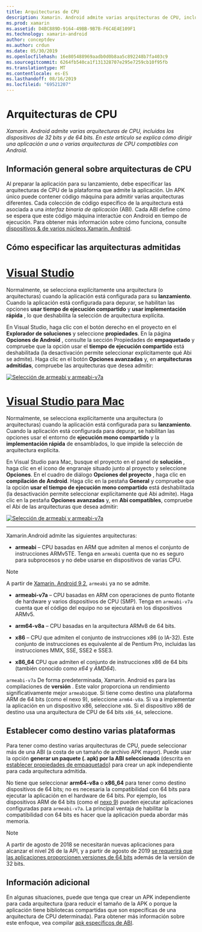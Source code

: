 ```yaml
---
title: Arquitecturas de CPU
description: Xamarin. Android admite varias arquitecturas de CPU, incluidos los dispositivos de 32 bits y de 64 bits. En este artículo se explica cómo dirigir una aplicación a una o varias arquitecturas de CPU compatibles con Android.
ms.prod: xamarin
ms.assetid: D4BC889D-9164-49BB-9B7B-F6C4E4E109F1
ms.technology: xamarin-android
author: conceptdev
ms.author: crdun
ms.date: 05/30/2019
ms.openlocfilehash: 16e805488969aadb0d0b8aa5c892248b7fa403c9
ms.sourcegitcommit: 6264fb540ca1f131328707e295e7259cb10f95fb
ms.translationtype: MT
ms.contentlocale: es-ES
ms.lasthandoff: 08/16/2019
ms.locfileid: "69521207"
---
```

# <a name="cpu-architectures"></a>Arquitecturas de CPU

_Xamarin. Android admite varias arquitecturas de CPU, incluidos los dispositivos de 32 bits y de 64 bits. En este artículo se explica cómo dirigir una aplicación a una o varias arquitecturas de CPU compatibles con Android._

## <a name="cpu-architectures-overview"></a>Información general sobre arquitecturas de CPU

Al preparar la aplicación para su lanzamiento, debe especificar las arquitecturas de CPU de la plataforma que admite la aplicación. Un APK único puede contener código máquina para admitir varias arquitecturas diferentes. Cada colección de código específico de la arquitectura está asociada a una *interfaz binaria de aplicación* (ABI). Cada ABI define cómo se espera que este código máquina interactúe con Android en tiempo de ejecución.
Para obtener más información sobre cómo funciona, consulte [dispositivos &amp; de varios núcleos Xamarin. Android](~/android/deploy-test/multicore-devices.md).


## <a name="how-to-specify-supported-architectures"></a>Cómo especificar las arquitecturas admitidas

# <a name="visual-studiotabwindows"></a>[Visual Studio](#tab/windows)

Normalmente, se selecciona explícitamente una arquitectura (o arquitecturas) cuando la aplicación está configurada para su **lanzamiento**. Cuando la aplicación está configurada para depurar, se habilitan las opciones **usar tiempo de ejecución compartido** y **usar implementación rápida** , lo que deshabilita la selección de arquitectura explícita.

En Visual Studio, haga clic con el botón derecho en el proyecto en el **Explorador de soluciones** y seleccione **propiedades**. En la página **Opciones de Android** , consulte la sección Propiedades de **empaquetado** y compruebe que la opción usar el **tiempo de ejecución compartido** está deshabilitada (la desactivación permite seleccionar explícitamente qué Abi se admite). Haga clic en el botón **Opciones avanzadas** y, en **arquitecturas admitidas**, compruebe las arquitecturas que desea admitir:

[![Selección de armeabi y armeabi-v7a](cpu-architectures-images/vs/01-abi-selections-sml.png)](cpu-architectures-images/vs/01-abi-selections.png#lightbox)

# <a name="visual-studio-for-mactabmacos"></a>[Visual Studio para Mac](#tab/macos)

Normalmente, se selecciona explícitamente una arquitectura (o arquitecturas) cuando la aplicación está configurada para su **lanzamiento**. Cuando la aplicación está configurada para depurar, se habilitan las opciones usar el entorno de **ejecución mono compartido** y la **implementación rápida** de ensamblados, lo que impide la selección de arquitectura explícita.

En Visual Studio para Mac, busque el proyecto en el panel de **solución** , haga clic en el icono de engranaje situado junto al proyecto y seleccione **Opciones**. En el cuadro de diálogo **Opciones del proyecto** , haga clic en **compilación de Android**. Haga clic en la pestaña **General** y compruebe que la opción **usar el tiempo de ejecución mono compartido** está deshabilitada (la desactivación permite seleccionar explícitamente qué Abi admite). Haga clic en la pestaña **Opciones avanzadas** y, en **Abi compatibles**, compruebe el Abi de las arquitecturas que desea admitir:

[![Selección de armeabi y armeabi-v7a](cpu-architectures-images/xs/01-abi-selections-sml.png)](cpu-architectures-images/xs/01-abi-selections.png#lightbox)

-----


Xamarin.Android admite las siguientes arquitecturas:

- **armeabi** &ndash; CPU basadas en ARM que admiten al menos el conjunto de instrucciones ARMv5TE. Tenga en `armeabi` cuenta que no es seguro para subprocesos y no debe usarse en dispositivos de varias CPU.

> [!NOTE]
> A partir de [Xamarin. Android 9,2](https://docs.microsoft.com/xamarin/android/release-notes/9/9.2#removal-of-support-for-armeabi-cpu-architecture), `armeabi` ya no se admite.

- **armeabi-v7a** &ndash; CPU basadas en ARM con operaciones de punto flotante de hardware y varios dispositivos de CPU (SMP). Tenga en `armeabi-v7a` cuenta que el código del equipo no se ejecutará en los dispositivos ARMv5.

- **arm64-v8a** &ndash; CPU basadas en la arquitectura ARMv8 de 64 bits.

- **x86** &ndash; CPU que admiten el conjunto de instrucciones x86 (o IA-32). Este conjunto de instrucciones es equivalente al de Pentium Pro, incluidas las instrucciones MMX, SSE, SSE2 e SSE3.

- **x86_64** CPU que admiten el conjunto de instrucciones x86 de 64 bits (también conocido como *x64* y *AMD64*).

`armeabi-v7a` De forma predeterminada, Xamarin. Android es para las compilaciones de **versión** . Este valor proporciona un rendimiento significativamente mejor `armeabi`que. Si tiene como destino una plataforma ARM de 64 bits (como el nexo 9), seleccione `arm64-v8a`. Si va a implementar la aplicación en un dispositivo x86, seleccione `x86`. Si el dispositivo x86 de destino usa una arquitectura de CPU de 64 bits `x86_64`, seleccione.

## <a name="targeting-multiple-platforms"></a>Establecer como destino varias plataformas

Para tener como destino varias arquitecturas de CPU, puede seleccionar más de una ABI (a costa de un tamaño de archivo APK mayor). Puede usar la opción **generar un paquete (. apk) por la ABI seleccionada** (descrita en [establecer propiedades de empaquetado](~/android/deploy-test/release-prep/index.md#Set_Packaging_Properties)) para crear un apk independiente para cada arquitectura admitida.

No tiene que seleccionar **arm64-v8a** o **x86_64** para tener como destino dispositivos de 64 bits; no es necesaria la compatibilidad con 64 bits para ejecutar la aplicación en el hardware de 64 bits. Por ejemplo, los dispositivos ARM de 64 bits (como el [nexo 9](http://www.google.com/nexus/9/)) pueden ejecutar aplicaciones configuradas para `armeabi-v7a`. La principal ventaja de habilitar la compatibilidad con 64 bits es hacer que la aplicación pueda abordar más memoria.

> [!NOTE]
> A partir de agosto de 2018 se necesitarán nuevas aplicaciones para alcanzar el nivel 26 de la API, y a partir de agosto de 2019 [se requerirá que las aplicaciones proporcionen versiones de 64 bits](https://android-developers.googleblog.com/2017/12/improving-app-security-and-performance.html) además de la versión de 32 bits.

## <a name="additional-information"></a>Información adicional

En algunas situaciones, puede que tenga que crear un APK independiente para cada arquitectura (para reducir el tamaño de la APK o porque la aplicación tiene bibliotecas compartidas que son específicas de una arquitectura de CPU determinada).
Para obtener más información sobre este enfoque, vea compilar [apk específicos de ABI](~/android/deploy-test/building-apps/abi-specific-apks.md).
